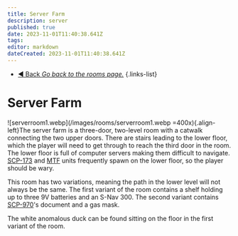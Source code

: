 ```yaml
---
title: Server Farm
description: server
published: true
date: 2023-11-01T11:40:38.641Z
tags: 
editor: markdown
dateCreated: 2023-11-01T11:40:38.641Z
---
```


- [:arrow_backward: Back *Go back to the rooms page.*](/en/game/rooms#zones)
{.links-list}
# Server Farm
![serverroom1.webp](/images/rooms/serverroom1.webp =400x){.align-left}The server farm is a three-door, two-level room with a catwalk connecting the two upper doors. There are stairs leading to the lower floor, which the player will need to get through to reach the third door in the room. The lower floor is full of computer servers making them difficult to navigate. [SCP-173](/en/game/scps/173) and [MTF](/en/game/jobs/mtf) units frequently spawn on the lower floor, so the player should be wary.

This room has two variations, meaning the path in the lower level will not always be the same. The first variant of the room contains a shelf holding up to three 9V batteries and an S-Nav 300. The second variant contains [SCP-970](/en/game/scps/970)'s document and a gas mask.

The white anomalous duck can be found sitting on the floor in the first variant of the room.